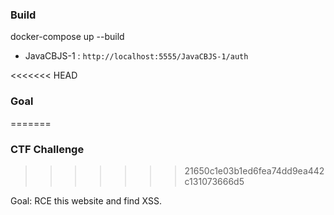 ### Build
docker-compose up --build

- JavaCBJS-1 : `http://localhost:5555/JavaCBJS-1/auth`

<<<<<<< HEAD
### Goal
=======
### CTF Challenge
>>>>>>> 21650c1e03b1ed6fea74dd9ea442c131073666d5

Goal: RCE this website and find XSS.
